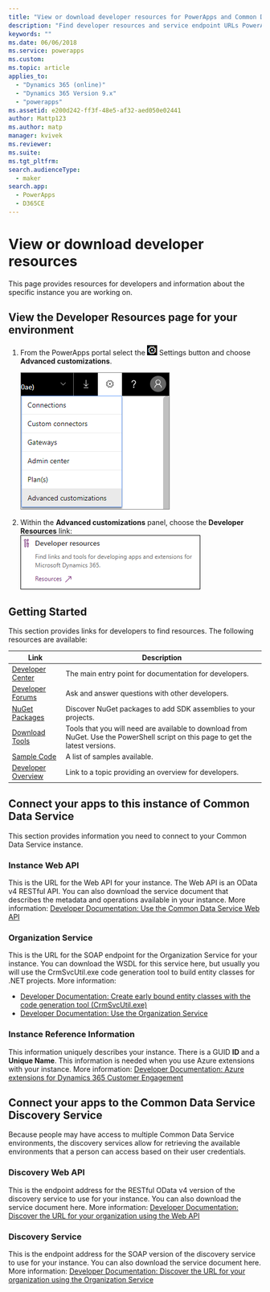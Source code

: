 ```yaml
---
title: "View or download developer resources for PowerApps and Common Data Service | MicrosoftDocs"
description: "Find developer resources and service endpoint URLs PowerApps and Common Data Service"
keywords: ""
ms.date: 06/06/2018
ms.service: powerapps
ms.custom: 
ms.topic: article
applies_to: 
  - "Dynamics 365 (online)"
  - "Dynamics 365 Version 9.x"
  - "powerapps"
ms.assetid: e200d242-ff3f-48e5-af32-aed050e02441
author: Mattp123
ms.author: matp
manager: kvivek
ms.reviewer: 
ms.suite: 
ms.tgt_pltfrm: 
search.audienceType: 
  - maker
search.app: 
  - PowerApps
  - D365CE
---
```


# View or download developer resources

This page provides resources for developers and information about the specific instance you are working on. 

## View the Developer Resources page for your environment

1. From the PowerApps portal select the ![Settings Button](../../administrator/media/settings-button-nav-bar.png) Settings button and choose **Advanced customizations**.

    ![Advanced Customizations](media/advanced-customizations-menu.png)

1. Within the **Advanced customizations** panel, choose the **Developer Resources** link:<br />![Developer Resources Link](media/developer-resources-link.png)

## Getting Started 

This section provides links for developers to find resources. The following resources are available:


|Link |Description|
|---------|---------|
|[Developer Center](https://go.microsoft.com/fwlink/?LinkId=551006)|The main entry point for documentation for developers.|
|[Developer Forums](https://go.microsoft.com/fwlink/?LinkId=550993)|Ask and answer questions with other developers.|
|[NuGet Packages](https://go.microsoft.com/fwlink/?LinkId=550994)|Discover NuGet packages to add SDK assemblies to your projects.|
|[Download Tools](https://go.microsoft.com/fwlink/?LinkID=512122)|Tools that you will need are available to download from NuGet. Use the PowerShell script on this page to get the latest versions.|
|[Sample Code](https://go.microsoft.com/fwlink/?LinkId=553007)|A list of samples available.|
|[Developer Overview](https://go.microsoft.com/fwlink/?LinkId=550995)|Link to a topic providing an overview for developers.|


## Connect your apps to this instance of Common Data Service

This section provides information you need to connect to your Common Data Service instance.

### Instance Web API

This is the URL for the Web API for your instance. The Web API is an OData v4 RESTful API. You can also download the service document that describes the metadata and operations available in your instance. More information: [Developer Documentation: Use the Common Data Service Web API](/powerapps/developer/common-data-service/webapi/overview)

### Organization Service

This is the URL for the SOAP endpoint for the Organization Service for your instance.
You can download the WSDL for this service here, but usually you will use the CrmSvcUtil.exe code generation tool to build entity classes for .NET projects. More information: 
- [Developer Documentation: Create early bound entity classes with the code generation tool (CrmSvcUtil.exe)](/powerapps/developer/common-data-service/org-service/generate-early-bound-classes)
- [Developer Documentation: Use the Organization Service](/powerapps/developer/common-data-service/org-service/overview)

### Instance Reference Information

This information uniquely describes your instance. There is a GUID **ID** and a **Unique Name**.
This information is needed when you use Azure extensions with your instance.
More information: [Developer Documentation: Azure extensions for Dynamics 365 Customer Engagement](/dynamics365/customer-engagement/developer/azure-extensions)

## Connect your apps to the Common Data Service Discovery Service

Because people may have access to multiple Common Data Service environments, the discovery services allow for retrieving the available environments that a person can access based on their user credentials.

### Discovery Web API

This is the endpoint address for the RESTful OData v4 version of the discovery service to use for your instance. You can also download the service document here.
More information: [Developer Documentation: Discover the URL for your organization using the Web API](/powerapps/developer/common-data-service/webapi/discover-url-organization-web-api)


### Discovery Service

This is the endpoint address for the SOAP version of the discovery service to use for your instance. You can also download the service document here.
More information: [Developer Documentation: Discover the URL for your organization using the Organization Service](/powerapps/developer/common-data-service/org-service/discovery-service)
  
  

